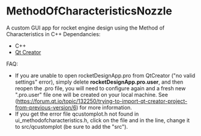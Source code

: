 # MethodOfCharacteristicsNozzle
A custom GUI app for rocket engine design using the Method of Characteristics in C++
Dependancies:
- C++
- [Qt Creator](https://www.qt.io/download)

FAQ:
- If you are unable to open rocketDesignApp.pro from QtCreator ("no valid settings" error), simply delete **rocketDesignApp.pro.user**, and then reopen the .pro file, you will need to configure again and a fresh new ".pro.user" file one will be created on your local machine. See (https://forum.qt.io/topic/132250/trying-to-import-qt-creator-project-from-previous-version/6) for more information.
- If you get the error file qcustomplot.h not found in ui_methodofcharacteristics.h, click on the file and in the line, change it to src/qcustomplot (be sure to add the "src").
